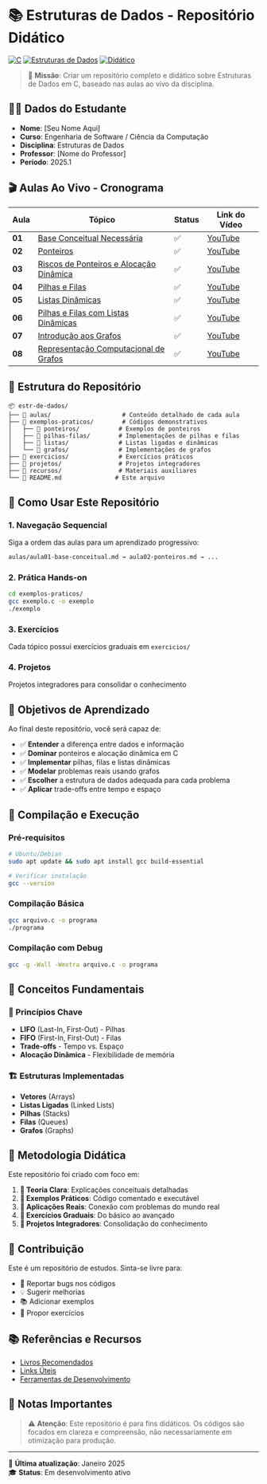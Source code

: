 # 📚 Estruturas de Dados - Repositório Didático

[![C](https://img.shields.io/badge/Linguagem-C-blue.svg)](https://en.wikipedia.org/wiki/C_(programming_language))
[![Estruturas de Dados](https://img.shields.io/badge/Disciplina-Estruturas%20de%20Dados-green.svg)](https://github.com)
[![Didático](https://img.shields.io/badge/Objetivo-Didático-orange.svg)](https://github.com)

> 🎯 **Missão**: Criar um repositório completo e didático sobre Estruturas de Dados em C, baseado nas aulas ao vivo da disciplina.

## 👨‍🎓 Dados do Estudante

- **Nome**: [Seu Nome Aqui]
- **Curso**: Engenharia de Software / Ciência da Computação
- **Disciplina**: Estruturas de Dados
- **Professor**: [Nome do Professor]
- **Período**: 2025.1

## 🎬 Aulas Ao Vivo - Cronograma

| Aula | Tópico | Status | Link do Vídeo |
|------|--------|--------|---------------|
| **01** | [Base Conceitual Necessária](./aulas/aula01-base-conceitual.md) | ✅ | [YouTube](https://www.youtube.com/watch?v=6rGPCNk8Mmg) |
| **02** | [Ponteiros](./aulas/aula02-ponteiros.md) | ✅ | [YouTube](https://www.youtube.com/watch?v=iuP_nUu2HCc) |
| **03** | [Riscos de Ponteiros e Alocação Dinâmica](./aulas/aula03-alocacao-dinamica.md) | ✅ | [YouTube](https://www.youtube.com/watch?v=U4b8vh-P3CI) |
| **04** | [Pilhas e Filas](./aulas/aula04-pilhas-filas.md) | ✅ | [YouTube](https://www.youtube.com/watch?v=m50hOwEw8BU) |
| **05** | [Listas Dinâmicas](./aulas/aula05-listas-dinamicas.md) | ✅ | [YouTube](https://www.youtube.com/watch?v=0aoF8fQjchM) |
| **06** | [Pilhas e Filas com Listas Dinâmicas](./aulas/aula06-pilhas-filas-dinamicas.md) | ✅ | [YouTube](https://www.youtube.com/watch?v=KMGw4HBC8uc) |
| **07** | [Introdução aos Grafos](./aulas/aula07-intro-grafos.md) | ✅ | [YouTube](https://www.youtube.com/watch?v=YCezlrveh20) |
| **08** | [Representação Computacional de Grafos](./aulas/aula08-representacao-grafos.md) | ✅ | [YouTube](https://www.youtube.com/watch?v=N9vwfokVd98) |

## 📁 Estrutura do Repositório

```
📦 estr-de-dados/
├── 📁 aulas/                    # Conteúdo detalhado de cada aula
├── 📁 exemplos-praticos/        # Códigos demonstrativos
│   ├── 📁 ponteiros/           # Exemplos de ponteiros
│   ├── 📁 pilhas-filas/        # Implementações de pilhas e filas
│   ├── 📁 listas/              # Listas ligadas e dinâmicas
│   └── 📁 grafos/              # Implementações de grafos
├── 📁 exercicios/              # Exercícios práticos
├── 📁 projetos/                # Projetos integradores
├── 📁 recursos/                # Materiais auxiliares
└── 📄 README.md               # Este arquivo
```

## 🚀 Como Usar Este Repositório

### 1. **Navegação Sequencial** 
Siga a ordem das aulas para um aprendizado progressivo:
```bash
aulas/aula01-base-conceitual.md → aula02-ponteiros.md → ...
```

### 2. **Prática Hands-on**
```bash
cd exemplos-praticos/
gcc exemplo.c -o exemplo
./exemplo
```

### 3. **Exercícios**
Cada tópico possui exercícios graduais em `exercicios/`

### 4. **Projetos**
Projetos integradores para consolidar o conhecimento

## 🎯 Objetivos de Aprendizado

Ao final deste repositório, você será capaz de:

- ✅ **Entender** a diferença entre dados e informação
- ✅ **Dominar** ponteiros e alocação dinâmica em C
- ✅ **Implementar** pilhas, filas e listas dinâmicas
- ✅ **Modelar** problemas reais usando grafos
- ✅ **Escolher** a estrutura de dados adequada para cada problema
- ✅ **Aplicar** trade-offs entre tempo e espaço

## 🔧 Compilação e Execução

### Pré-requisitos
```bash
# Ubuntu/Debian
sudo apt update && sudo apt install gcc build-essential

# Verificar instalação
gcc --version
```

### Compilação Básica
```bash
gcc arquivo.c -o programa
./programa
```

### Compilação com Debug
```bash
gcc -g -Wall -Wextra arquivo.c -o programa
```

## 📖 Conceitos Fundamentais

### 🔑 Princípios Chave
- **LIFO** (Last-In, First-Out) - Pilhas
- **FIFO** (First-In, First-Out) - Filas  
- **Trade-offs** - Tempo vs. Espaço
- **Alocação Dinâmica** - Flexibilidade de memória

### 🏗️ Estruturas Implementadas
- **Vetores** (Arrays)
- **Listas Ligadas** (Linked Lists)
- **Pilhas** (Stacks) 
- **Filas** (Queues)
- **Grafos** (Graphs)

## 🎨 Metodologia Didática

Este repositório foi criado com foco em:

1. **📝 Teoria Clara**: Explicações conceituais detalhadas
2. **🔬 Exemplos Práticos**: Código comentado e executável  
3. **🎯 Aplicações Reais**: Conexão com problemas do mundo real
4. **🧩 Exercícios Graduais**: Do básico ao avançado
5. **🚀 Projetos Integradores**: Consolidação do conhecimento

## 🤝 Contribuição

Este é um repositório de estudos. Sinta-se livre para:
- 🐛 Reportar bugs nos códigos
- 💡 Sugerir melhorias
- 📚 Adicionar exemplos
- 🎯 Propor exercícios

## 📚 Referências e Recursos

- [Livros Recomendados](./recursos/bibliografia.md)
- [Links Úteis](./recursos/links-uteis.md)
- [Ferramentas de Desenvolvimento](./recursos/ferramentas.md)

## 📝 Notas Importantes

> ⚠️ **Atenção**: Este repositório é para fins didáticos. Os códigos são focados em clareza e compreensão, não necessariamente em otimização para produção.

---

📅 **Última atualização**: Janeiro 2025  
🎓 **Status**: Em desenvolvimento ativo